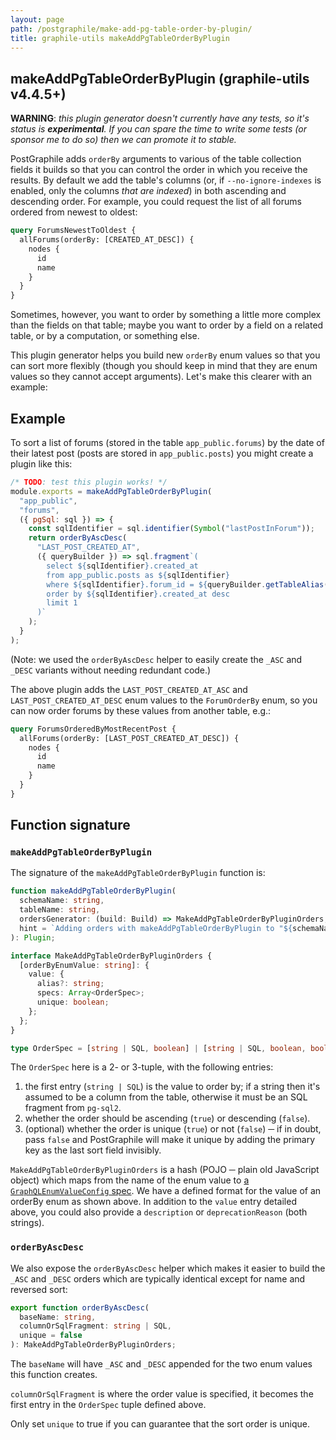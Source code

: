 ```yaml
---
layout: page
path: /postgraphile/make-add-pg-table-order-by-plugin/
title: graphile-utils makeAddPgTableOrderByPlugin
---
```


## makeAddPgTableOrderByPlugin (graphile-utils v4.4.5+)

**WARNING**: _this plugin generator doesn't currently have any tests, so it's
status is **experimental**. If you can spare the time to write some tests (or
sponsor me to do so) then we can promote it to stable._

PostGraphile adds `orderBy` arguments to various of the table collection
fields it builds so that you can control the order in which you receive the
results. By default we add the table's columns (or, if `--no-ignore-indexes`
is enabled, only the columns _that are indexed_) in both ascending and
descending order. For example, you could request the list of all forums
ordered from newest to oldest:

```graphql
query ForumsNewestToOldest {
  allForums(orderBy: [CREATED_AT_DESC]) {
    nodes {
      id
      name
    }
  }
}
```

Sometimes, however, you want to order by something a little more
complex than the fields on that table; maybe you want to order by a field on
a related table, or by a computation, or something else.

This plugin generator helps you build new `orderBy` enum values so that you
can sort more flexibly (though you should keep in mind that they are enum
values so they cannot accept arguments). Let's make this clearer with an
example:

## Example

To sort a list of forums (stored in the table `app_public.forums`) by the
date of their latest post (posts are stored in `app_public.posts`) you might
create a plugin like this:

```js
/* TODO: test this plugin works! */
module.exports = makeAddPgTableOrderByPlugin(
  "app_public",
  "forums",
  ({ pgSql: sql }) => {
    const sqlIdentifier = sql.identifier(Symbol("lastPostInForum"));
    return orderByAscDesc(
      "LAST_POST_CREATED_AT",
      ({ queryBuilder }) => sql.fragment`(
        select ${sqlIdentifier}.created_at
        from app_public.posts as ${sqlIdentifier}
        where ${sqlIdentifier}.forum_id = ${queryBuilder.getTableAlias()}.id
        order by ${sqlIdentifier}.created_at desc
        limit 1
      )`
    );
  }
);
```

(Note: we used the `orderByAscDesc` helper to easily create the `_ASC` and `_DESC`
variants without needing redundant code.)

The above plugin adds the `LAST_POST_CREATED_AT_ASC` and
`LAST_POST_CREATED_AT_DESC` enum values to the `ForumOrderBy` enum, so you
can now order forums by these values from another table, e.g.:

```graphql
query ForumsOrderedByMostRecentPost {
  allForums(orderBy: [LAST_POST_CREATED_AT_DESC]) {
    nodes {
      id
      name
    }
  }
}
```

## Function signature

### `makeAddPgTableOrderByPlugin`

The signature of the `makeAddPgTableOrderByPlugin` function is:

```ts
function makeAddPgTableOrderByPlugin(
  schemaName: string,
  tableName: string,
  ordersGenerator: (build: Build) => MakeAddPgTableOrderByPluginOrders,
  hint = `Adding orders with makeAddPgTableOrderByPlugin to "${schemaName}"."${tableName}"`
): Plugin;

interface MakeAddPgTableOrderByPluginOrders {
  [orderByEnumValue: string]: {
    value: {
      alias?: string;
      specs: Array<OrderSpec>;
      unique: boolean;
    };
  };
}

type OrderSpec = [string | SQL, boolean] | [string | SQL, boolean, boolean];
```

The `OrderSpec` here is a 2- or 3-tuple, with the following entries:

1. the first entry (`string | SQL`) is
   the value to order by; if a string then it's assumed to be a column from the
   table, otherwise it must be an SQL fragment from `pg-sql2`.
2. whether the order should be ascending (`true`) or descending (`false`).
3. (optional) whether the order is unique (`true`) or not (`false`) ─ if in doubt, pass
   `false` and PostGraphile will make it unique by adding the primary key as the
   last sort field invisibly.

`MakeAddPgTableOrderByPluginOrders` is a hash (POJO ─ plain old JavaScript
object) which maps from the name of the enum value to [a
`GraphQLEnumValueConfig`
spec](https://graphql.org/graphql-js/type/#graphqlenumtype). We have a
defined format for the value of an orderBy enum as shown above. In addition
to the `value` entry detailed above, you could also provide a `description`
or `deprecationReason` (both strings).

### `orderByAscDesc`

We also expose the `orderByAscDesc` helper which makes it easier to build the
`_ASC` and `_DESC` orders which are typically identical except for name and
reversed sort:

```ts
export function orderByAscDesc(
  baseName: string,
  columnOrSqlFragment: string | SQL,
  unique = false
): MakeAddPgTableOrderByPluginOrders;
```

The `baseName` will have `_ASC` and `_DESC` appended for the two enum values
this function creates.

`columnOrSqlFragment` is where the order value is specified, it becomes the
first entry in the `OrderSpec` tuple defined above.

Only set `unique` to true if you can guarantee that the sort order is unique.
